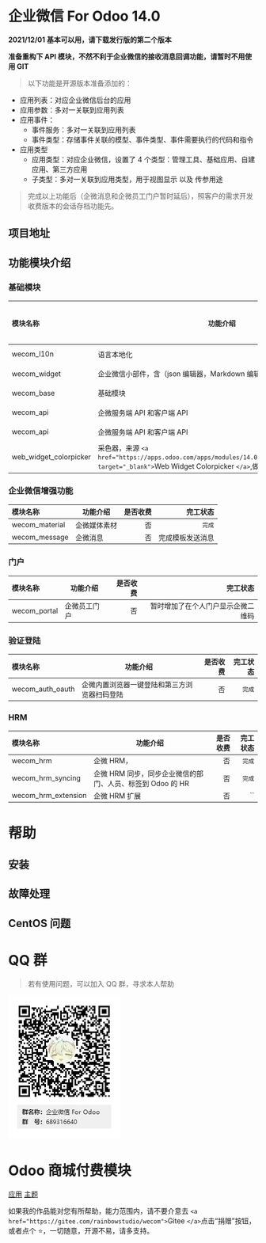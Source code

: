 # 企业微信 For Odoo 14.0

**2021/12/01 基本可以用，请下载发行版的第二个版本**

**准备重构下 API 模块，不然不利于企业微信的接收消息回调功能，请暂时不用使用 GIT**

> 以下功能是开源版本准备添加的：

- 应用列表：对应企业微信后台的应用
- 应用参数：多对一关联到应用列表
- 应用事件：
  - 事件服务：多对一关联到应用列表
  - 事件类型：存储事件关联的模型、事件类型、事件需要执行的代码和指令
- 应用类型
  - 应用类型：对应企业微信，设置了 4 个类型：管理工具、基础应用、自建应用、第三方应用
  - 子类型：多对一关联到应用类型，用于视图显示 以及 传参用途

> 完成以上功能后（企微消息和企微员工门户暂时延后），照客户的需求开发收费版本的会话存档功能先。

## 项目地址

## 功能模块介绍

### 基础模块

| 模块名称               | 功能介绍                                                                                                                                            | 是否收费 | 完工状态 |
| :--------------------- | --------------------------------------------------------------------------------------------------------------------------------------------------- | -------: | -------: |
| wecom_l10n             | 语言本地化                                                                                                                                          |       否 |   `完成` |
| wecom_widget           | 企业微信小部件，含（json 编辑器，Markdown 编辑器，密码显示等）                                                                                      |       否 |   `完成` |
| wecom_base             | 基础模块                                                                                                                                            |       否 |   `完成` |
| wecom_api              | 企微服务端 API 和客户端 API                                                                                                                         |       否 |   `完成` |
| wecom_api              | 企微服务端 API 和客户端 API                                                                                                                         |       否 |   `完成` |
| web_widget_colorpicker | 采色器，来源 `<a href="https://apps.odoo.com/apps/modules/14.0/web_widget_colorpicker/" target="_blank">`Web Widget Colorpicker `</a>`,做了部分修改 |       否 |   `完成` |

### 企业微信增强功能

| 模块名称       | 功能介绍     | 是否收费 |         完工状态 |
| :------------- | ------------ | -------: | ---------------: |
| wecom_material | 企微媒体素材 |       否 |           `完成` |
| wecom_message  | 企微消息     |       否 | 完成模板发送消息 |

### 门户

| 模块名称     | 功能介绍     | 是否收费 |                           完工状态 |
| :----------- | ------------ | -------: | ---------------------------------: |
| wecom_portal | 企微员工门户 |       否 | 暂时增加了在个人门户显示企微二维码 |

### 验证登陆

| 模块名称         | 功能介绍                                     | 是否收费 | 完工状态 |
| :--------------- | -------------------------------------------- | -------: | -------: |
| wecom_auth_oauth | 企微内置浏览器一键登陆和第三方浏览器扫码登陆 |       否 |   `完成` |

### HRM

| 模块名称            | 功能介绍                                                   | 是否收费 | 完工状态 |
| :------------------ | ---------------------------------------------------------- | -------: | -------: |
| wecom_hrm           | 企微 HRM，                                                 |       否 |   `完成` |
| wecom_hrm_syncing   | 企微 HRM 同步，同步企业微信的部门、人员、标签到 Odoo 的 HR |       否 |   `完成` |
| wecom_hrm_extension | 企微 HRM 扩展                                              |       否 |       `` |

# 帮助

## 安装

## 故障处理

## CentOS 问题

# QQ 群

> 若有使用问题，可以加入 QQ 群，寻求本人帮助

![QQ群](doc/img/QQ群二维码.png)

# Odoo 商城付费模块

<a href="https://apps.odoo.com/apps/modules/browse?search=RStudio" target="_blank">应用</a>
<a href="https://apps.odoo.com/apps/themes/browse?search=RStudio" target="_blank">主题</a>

如果我的作品能对您有所帮助，能力范围内，请不要介意去 `<a href="https://gitee.com/rainbowstudio/wecom">`Gitee `</a>`点击“捐赠”按钮，或者点个 ⭐，一切随意，开源不易，请多支持。
